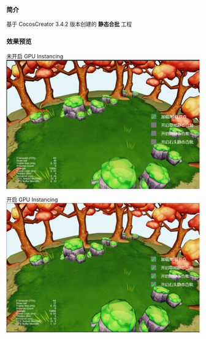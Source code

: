 ### 简介

基于 CocosCreator 3.4.2 版本创建的 **静态合批** 工程

### 效果预览
未开启 GPU Instancing
![image](../../image/202204/2022042803.png)

开启 GPU Instancing
![image](../../image/202204/2022042804.png)
